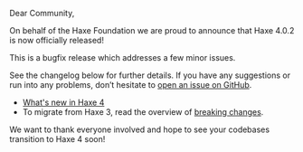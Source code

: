 Dear Community,

On behalf of the Haxe Foundation we are proud to announce that Haxe 4.0.2 is now officially released! 

This is a bugfix release which addresses a few minor issues.

See the changelog below for further details. If you have any suggestions or run into any problems, don’t hesitate to [open an issue on GitHub](https://github.com/HaxeFoundation/haxe/issues). 

- [What's new in Haxe 4](https://github.com/HaxeFoundation/haxe/wiki/What's-new-in-Haxe-4)
- To migrate from Haxe 3, read the overview of [breaking changes](https://github.com/HaxeFoundation/haxe/wiki/Breaking-changes-in-Haxe-4.0.0). 

We want to thank everyone involved and hope to see your codebases transition to Haxe 4 soon! 
